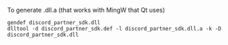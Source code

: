 


To generate .dll.a (that works with MingW that Qt uses)
```
gendef discord_partner_sdk.dll
dlltool -d discord_partner_sdk.def -l discord_partner_sdk.dll.a -k -D discord_partner_sdk.dll
```